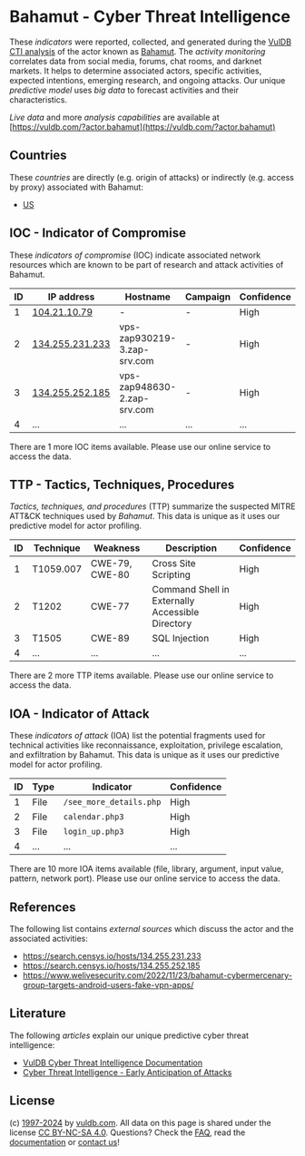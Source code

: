 # Bahamut - Cyber Threat Intelligence

These _indicators_ were reported, collected, and generated during the [VulDB CTI analysis](https://vuldb.com/?kb.cti) of the actor known as [Bahamut](https://vuldb.com/?actor.bahamut). The _activity monitoring_ correlates data from social media, forums, chat rooms, and darknet markets. It helps to determine associated actors, specific activities, expected intentions, emerging research, and ongoing attacks. Our unique _predictive model_ uses _big data_ to forecast activities and their characteristics.

_Live data_ and more _analysis capabilities_ are available at [https://vuldb.com/?actor.bahamut](https://vuldb.com/?actor.bahamut)

## Countries

These _countries_ are directly (e.g. origin of attacks) or indirectly (e.g. access by proxy) associated with Bahamut:

* [US](https://vuldb.com/?country.us)

## IOC - Indicator of Compromise

These _indicators of compromise_ (IOC) indicate associated network resources which are known to be part of research and attack activities of Bahamut.

ID | IP address | Hostname | Campaign | Confidence
-- | ---------- | -------- | -------- | ----------
1 | [104.21.10.79](https://vuldb.com/?ip.104.21.10.79) | - | - | High
2 | [134.255.231.233](https://vuldb.com/?ip.134.255.231.233) | vps-zap930219-3.zap-srv.com | - | High
3 | [134.255.252.185](https://vuldb.com/?ip.134.255.252.185) | vps-zap948630-2.zap-srv.com | - | High
4 | ... | ... | ... | ...

There are 1 more IOC items available. Please use our online service to access the data.

## TTP - Tactics, Techniques, Procedures

_Tactics, techniques, and procedures_ (TTP) summarize the suspected MITRE ATT&CK techniques used by _Bahamut_. This data is unique as it uses our predictive model for actor profiling.

ID | Technique | Weakness | Description | Confidence
-- | --------- | -------- | ----------- | ----------
1 | T1059.007 | CWE-79, CWE-80 | Cross Site Scripting | High
2 | T1202 | CWE-77 | Command Shell in Externally Accessible Directory | High
3 | T1505 | CWE-89 | SQL Injection | High
4 | ... | ... | ... | ...

There are 2 more TTP items available. Please use our online service to access the data.

## IOA - Indicator of Attack

These _indicators of attack_ (IOA) list the potential fragments used for technical activities like reconnaissance, exploitation, privilege escalation, and exfiltration by Bahamut. This data is unique as it uses our predictive model for actor profiling.

ID | Type | Indicator | Confidence
-- | ---- | --------- | ----------
1 | File | `/see_more_details.php` | High
2 | File | `calendar.php3` | High
3 | File | `login_up.php3` | High
4 | ... | ... | ...

There are 10 more IOA items available (file, library, argument, input value, pattern, network port). Please use our online service to access the data.

## References

The following list contains _external sources_ which discuss the actor and the associated activities:

* https://search.censys.io/hosts/134.255.231.233
* https://search.censys.io/hosts/134.255.252.185
* https://www.welivesecurity.com/2022/11/23/bahamut-cybermercenary-group-targets-android-users-fake-vpn-apps/

## Literature

The following _articles_ explain our unique predictive cyber threat intelligence:

* [VulDB Cyber Threat Intelligence Documentation](https://vuldb.com/?kb.cti)
* [Cyber Threat Intelligence - Early Anticipation of Attacks](https://www.scip.ch/en/?labs.20201022)

## License

(c) [1997-2024](https://vuldb.com/?kb.changelog) by [vuldb.com](https://vuldb.com/?kb.about). All data on this page is shared under the license [CC BY-NC-SA 4.0](https://creativecommons.org/licenses/by-nc-sa/4.0/). Questions? Check the [FAQ](https://vuldb.com/?kb.faq), read the [documentation](https://vuldb.com/?kb) or [contact us](https://vuldb.com/?contact)!
